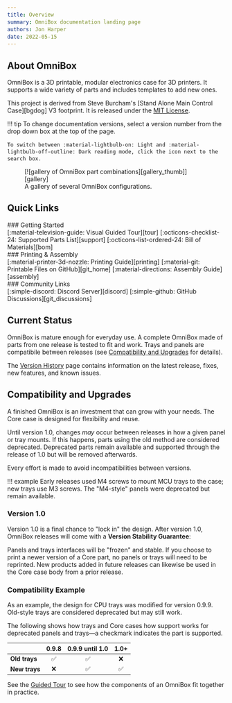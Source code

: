 ```yaml
---
title: Overview
summary: OmniBox documentation landing page
authors: Jon Harper
date: 2022-05-15
---
```


## About OmniBox

OmniBox is a 3D printable, modular electronics case for 3D printers. It supports a wide variety of parts and includes templates to add new ones. 

This project is derived from Steve Burcham's [Stand Alone Main Control Case][bgdog] V3 footprint. It is released under the [MIT License][license].

!!! tip
    To change documentation versions, select a version number from the drop down box at the top of the page.

    To switch between :material-lightbulb-on: Light and :material-lightbulb-off-outline: Dark reading mode, click the icon next to the search box.

<figure markdown>
  [![gallery of OmniBox part combinations][gallery_thumb]][gallery]
  <figcaption>A gallery of several OmniBox configurations.</figcaption>
</figure>

## Quick Links

<div markdown class="jh-grid-container jh-grid-2">
<div markdown class="jh-card">
### Getting Started

<div markdown class="jh-grid-container jh-grid-1 jh-link-grid">
[:material-television-guide: Visual Guided Tour][tour]
[:octicons-checklist-24: Supported Parts List][support]
[:octicons-list-ordered-24: Bill of Materials][bom]
</div>
</div>
<div markdown class="jh-card">
### Printing & Assembly

<div markdown class="jh-grid-container jh-grid-1 jh-link-grid">
[:material-printer-3d-nozzle: Printing Guide][printing]
[:material-git: Printable Files on GitHub][git_home]
[:material-directions: Assembly Guide][assembly]
</div>
</div>
<div markdown class="jh-card">
### Community Links

<div markdown class="jh-grid-container jh-grid-1 jh-link-grid">
[:simple-discord: Discord Server][discord]
[:simple-github: GitHub Discussions][git_discussions]
</div>
</div>
</div>

## Current Status

OmniBox is mature enough for everyday use. A complete OmniBox made of parts from one release is tested to fit and work. Trays and panels are compatibile between releases (see [Compatibility and Upgrades](#compatibility-and-upgrades) for details).

The [Version History][current_release] page contains information on the latest release, fixes, new features, and known issues.

## Compatibility and Upgrades

A finished OmniBox is an investment that can grow with your needs. The Core case is designed for flexibility and reuse.

Until version 1.0, changes *may* occur between releases in how a given panel or tray mounts. If this happens, parts using the old method are considered deprecated. Deprecated parts remain available and supported through the release of 1.0 but will be removed afterwards.

Every effort is made to avoid incompatibilities between versions.

!!! example
    Early releases used M4 screws to mount MCU trays to the case; new trays use M3 screws. The "M4-style" panels were deprecated but remain available.

### Version 1.0

Version 1.0 is a final chance to "lock in" the design. After version 1.0, OmniBox releases will come with a **Version Stability Guarantee**:

Panels and trays interfaces will be "frozen" and stable. If you choose to print a newer version of a Core part, no panels or trays will need to be reprinted. New products added in future releases can likewise be used in the Core case body from a prior release.

### Compatibility Example

As an example, the design for CPU trays was modified for version 0.9.9. Old-style trays are considered deprecated but may still work.

The following shows how trays and Core cases how support works for deprecated panels and trays—a checkmark indicates the part is supported.

|               | 0.9.8      | 0.9.9 until 1.0    | 1.0+                         |
|---------------|:----------:|:------------------:|:----------------------------:|
| **Old trays** | :white_check_mark: | :white_check_mark: | :x:                  |
| **New trays** | :x:                | :white_check_mark: | :white_check_mark:   |

See the [Guided Tour][tour] to see how the components of an OmniBox fit together in practice.

[gallery_thumb]: img/examples/gallery_thumb.png
[gallery]: img/examples/gallery.png

[current_release]: history/index.md "Version History (Current Release)"
[tour]:     tour.md                 "Guided Tour"
[support]:  support/index.md        "Supported Parts List"
[bom]:      bom.md                  "Bill of Materials"
[printing]: printing.md             "Printing Guide"
[assembly]: assembly/index.md       "Assembly Guide"
[license]:  license.md              "Contributing and License"